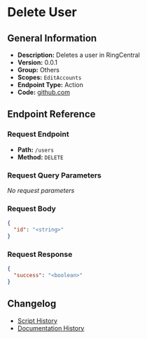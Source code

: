 # Delete User

## General Information

- **Description:** Deletes a user in RingCentral
- **Version:** 0.0.1
- **Group:** Others
- **Scopes:** `EditAccounts`
- **Endpoint Type:** Action
- **Code:** [github.com](https://github.com/NangoHQ/integration-templates/tree/main/integrations/ring-central-sandbox/actions/delete-user.ts)


## Endpoint Reference

### Request Endpoint

- **Path:** `/users`
- **Method:** `DELETE`

### Request Query Parameters

_No request parameters_

### Request Body

```json
{
  "id": "<string>"
}
```

### Request Response

```json
{
  "success": "<boolean>"
}
```

## Changelog

- [Script History](https://github.com/NangoHQ/integration-templates/commits/main/integrations/ring-central-sandbox/actions/delete-user.ts)
- [Documentation History](https://github.com/NangoHQ/integration-templates/commits/main/integrations/ring-central-sandbox/actions/delete-user.md)

<!-- END  GENERATED CONTENT -->

